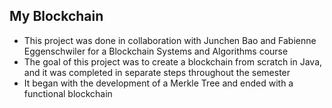 ## My Blockchain
- This project was done in collaboration with Junchen Bao and Fabienne Eggenschwiler for a Blockchain Systems and Algorithms course
- The goal of this project was to create a blockchain from scratch in Java, and it was completed in separate steps throughout the semester
- It began with the development of a Merkle Tree and ended with a functional blockchain
